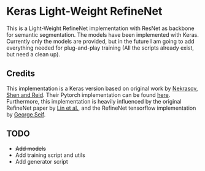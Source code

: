 # Keras Light-Weight RefineNet

This is a Light-Weight RefineNet implementation with ResNet as backbone for semantic segmentation. The models have been implemented with Keras. Currently only the models are provided, but in the future I am going to add everything needed for plug-and-play training (All the scripts already exist, but need a clean up).



## Credits

This implementation is a Keras version based on original work by [Nekrasov, Shen and Reid](https://arxiv.org/abs/1810.03272). Their Pytorch implementation can be found [here](https://github.com/DrSleep/light-weight-refinenet).  Furthermore, this implementation is heavily influenced by the original RefineNet paper by [Lin et al.](http://openaccess.thecvf.com/content_cvpr_2017/html/Lin_RefineNet_Multi-Path_Refinement_CVPR_2017_paper.html), and the RefineNet tensorflow implementation by [George Seif](https://github.com/GeorgeSeif/Semantic-Segmentation-Suite).



## TODO

- ~~Add models~~
- Add training script and utils
- Add generator script